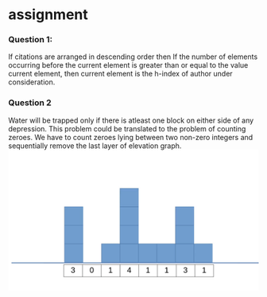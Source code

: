 # assignment

### Question 1:
If citations are arranged in descending order then 
If the number of elements occurring before the current element is greater than or equal to the value current element, then current element is the h-index of author under consideration.

### Question 2
Water will be trapped only if there is atleast one block on either side of any depression. 
This problem could be translated to the problem of counting zeroes. We have to count zeroes lying between two non-zero integers and sequentially remove the last layer of elevation graph.
![myfile](waterTrapplog.gif)

